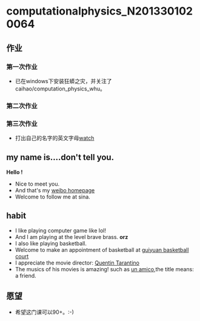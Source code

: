 # computationalphysics_N2013301020064

## 作业
### 第一次作业
 - 已在windows下安装狂蟒之灾，并关注了caihao/computation_physics_whu。
### 第二次作业
### 第三次作业
 - 打出自己的名字的英文字母[watch](https://github.com/dHSk/computationalphysics_N2013301020064/blob/master/MY%20NAME)

## my name is....don't tell you.
**Hello !**
- Nice to meet you.
- And that's my [weibo homepage](http://weibo.com/1807414551/profile?topnav=1&wvr=6&is_all=1) 
- Welcome to follow me at sina.

## habit
 - I like playing computer game like lol!
 - And I am playing at the level brave brass. **orz**
 - I also like playing basketball.
 - Welcome to make an appointment of basketball at [guiyuan basketball court](http://map.baidu.com/?newmap=1&s=inf%26uid%3Df757e6ee82ff5d17270bd0b7%26wd%3D%E6%AD%A6%E6%B1%89%E5%A4%A7%E5%AD%A6%E6%A1%82%E5%9B%AD%26all%3D1%26c%3D218&from=alamap&tpl=map_singlepoint)
 - I appreciate the movie director: [Quentin Tarantino](http://baike.baidu.com/link?url=LlnvUKAkUEBHkdpiROD1KyCo8fztgC0eexW4VfgUQ3TMuRGj8vpKr-IDJxm3LIrbKCRWUYeVpHAxJpen05BdEa)
 - The musics of his movies is amazing! such as [un amico](http://music.163.com/#/song?id=5041747),the title means: a friend.
 
## 愿望
- 希望这门课可以90+。:-)

